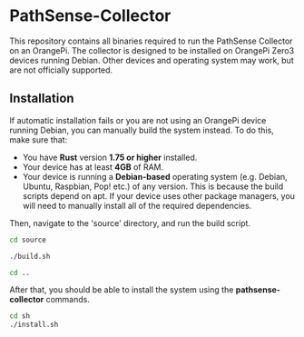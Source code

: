 # PathSense-Collector

This repository contains all binaries required to run the PathSense Collector on an OrangePi. The collector is designed to be installed on OrangePi Zero3 devices running Debian. Other devices and operating system may work, but are not officially supported.

## Installation

If automatic installation fails or you are not using an OrangePi device running Debian, you can manually build the system instead.
To do this, make sure that:

- You have **Rust** version **1.75 or higher** installed.
- Your device has at least **4GB** of RAM.
- Your device is running a **Debian-based** operating system (e.g. Debian, Ubuntu, Raspbian, Pop! etc.) of any version. This is because the build scripts depend on apt. If your device uses other package managers, you will need to manually install all of the required dependencies.

Then, navigate to the 'source' directory, and run the build script.

```sh
cd source

./build.sh

cd ..
```

After that, you should be able to install the system using the **pathsense-collector** commands.

```sh
cd sh
./install.sh
```


